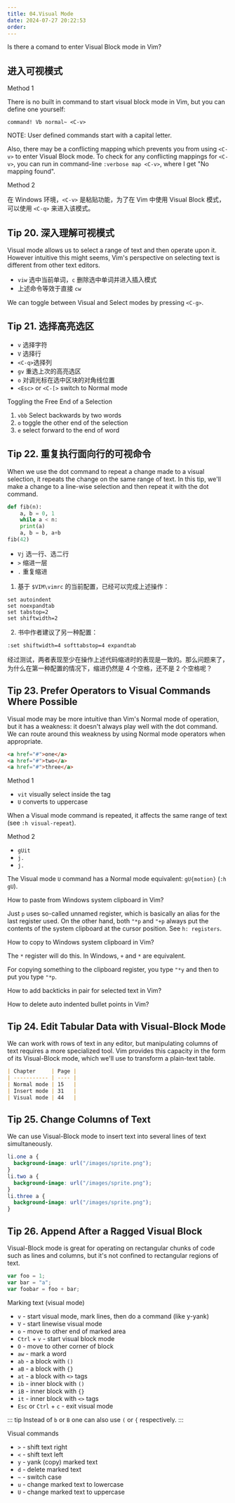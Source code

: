```yaml
---
title: 04.Visual Mode
date: 2024-07-27 20:22:53
order:
---
```


Is there a comand to enter Visual Block mode in Vim?

## 进入可视模式

Method 1

There is no built in command to start visual block mode in Vim, but you can define one yourself:

```vimrc
command! Vb normal~ <C-v>
```

NOTE: User defined commands start with a capital letter.

Also, there may be a conflicting mapping which prevents you from using `<C-v>` to enter Visual Block mode. To check for any conflicting mappings for `<C-v>`, you can run in command-line `:verbose map <C-v>`, where I get "No mapping found".

Method 2

在 Windows 环境，`<C-v>` 是粘贴功能，为了在 Vim 中使用 Visual Block 模式，可以使用 `<C-q>` 来进入该模式。

## Tip 20. 深入理解可视模式

Visual mode allows us to select a range of text and then operate upon it. However intuitive this might seems, Vim's perspective on selecting text is different from other text editors.

- `viw` 选中当前单词，`c` 删除选中单词并进入插入模式
- 上述命令等效于直接 `cw`

We can toggle between Visual and Select modes by pressing `<C-g>`.

## Tip 21. 选择高亮选区

- `v` 选择字符
- `V` 选择行
- `<C-q>`选择列
- `gv` 重选上次的高亮选区
- `o` 对调光标在选中区块的对角线位置
- `<Esc>` or `<C-[>` switch to Normal mode

Toggling the Free End of a Selection

1. `vbb` Select backwards by two words
2. `o` toggle the other end of the selection
3. `e` select forward to the end of word

## Tip 22. 重复执行面向行的可视命令

When we use the dot command to repeat a change made to a visual selection, it repeats the change on the same range of text. In this tip, we'll make a change to a line-wise selection and then repeat it with the dot command.

```python
def fib(n):
    a, b = 0, 1
    while a < n:
    print(a)
    a, b = b, a+b
fib(42)
```

- `Vj` 选一行、选二行
- `>` 缩进一层
- `.` 重复缩进

1. 基于 `$VIM\vimrc` 的当前配置，已经可以完成上述操作：

```vim
set autoindent
set noexpandtab
set tabstop=2
set shiftwidth=2
```

2. 书中作者建议了另一种配置：

```vim
:set shiftwidth=4 softtabstop=4 expandtab
```

经过测试，两者表现至少在操作上述代码缩进时的表现是一致的。那么问题来了，为什么在第一种配置的情况下，缩进仍然是 4 个空格，还不是 2 个空格呢？

## Tip 23. Prefer Operators to Visual Commands Where Possible

Visual mode may be more intuitive than Vim's Normal mode of operation, but it has a weakness: it doesn't always play well with the dot command. We can route around this weakness by using Normal mode operators when appropriate.

```html
<a href="#">one</a>
<a href="#">two</a>
<a href="#">three</a>
```

Method 1

- `vit` visually select inside the tag
- `U` converts to uppercase

When a Visual mode command is repeated, it affects the same range of text (see `:h visual-repeat`).

Method 2

- `gUit`
- `j.`
- `j.`

The Visual mode `U` command has a Normal mode equivalent: `gU{motion}` (`:h gU`).

How to paste from Windows system clipboard in Vim?

Just `p` uses so-called unnamed register, which is basically an alias for the last register used. On the other hand, both `"*p` and `"+p` always put the contents of the system clipboard at the cursor position. See `h: registers`.

How to copy to Windows system clipboard in Vim?

The `*` register will do this. In Windows, `+` and `*` are equivalent.

For copying something to the clipboard register, you type `"*y` and then to put you type `"*p`.

How to add backticks in pair for selected text in Vim?

How to delete auto indented bullet points in Vim?

## Tip 24. Edit Tabular Data with Visual-Block Mode

We can work with rows of text in any editor, but manipulating columns of text requires a more specialized tool. Vim provides this capacity in the form of its Visual-Block mode, which we'll use to transform a plain-text table.

```md
| Chapter     | Page |
| ----------- | ---- |
| Normal mode | 15   |
| Insert mode | 31   |
| Visual mode | 44   |
```

## Tip 25. Change Columns of Text

We can use Visual-Block mode to insert text into several lines of text simultaneously.

```css
li.one a {
  background-image: url("/images/sprite.png");
}
li.two a {
  background-image: url("/images/sprite.png");
}
li.three a {
  background-image: url("/images/sprite.png");
}
```

## Tip 26. Append After a Ragged Visual Block

Visual-Block mode is great for operating on rectangular chunks of code such as lines and columns, but it's not confined to rectangular regions of text.

```js
var foo = 1;
var bar = "a";
var foobar = foo + bar;
```

Marking text (visual mode)

- `v` - start visual mode, mark lines, then do a command (like y-yank)
- `V` - start linewise visual mode
- `o` - move to other end of marked area
- `Ctrl` + `v` - start visual block mode
- `O` - move to other corner of block
- `aw` - mark a word
- `ab` - a block with `()`
- `aB` - a block with `{}`
- `at` - a block with `<>` tags
- `ib` - inner block with `()`
- `iB` - inner block with `{}`
- `it` - inner block with `<>` tags
- `Esc` or `Ctrl` + `c` - exit visual mode

::: tip
Instead of `b` or `B` one can also use `(` or `{` respectively.
:::

Visual commands

- `>` - shift text right
- `<` - shift text left
- `y` - yank (copy) marked text
- `d` - delete marked text
- `~` - switch case
- `u` - change marked text to lowercase
- `U` - change marked text to uppercase
